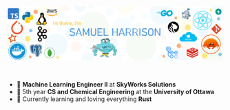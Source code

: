<img src="https://raw.githubusercontent.com/sam-harri/sam-harri/master/banner.png" alt="Introduction Banner.." style="text-align: center; margin-bottom: 30px;" />

-   :office: **Machine Learning Engineer II** at **SkyWorks Solutions**
-   :school: 5th year **CS and Chemical Engineering** at the **University of Ottawa**
-   :crab: Currently learning and loving everything **Rust**

